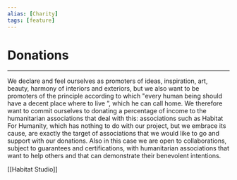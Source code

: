 ```yaml
---
alias: [Charity]
tags: [feature]
---
```


# Donations
---
We declare and feel ourselves as promoters of ideas, inspiration, art, beauty, harmony of interiors and exteriors, but we also want to be promoters of the principle according to which "every human being should have a decent place where to live ”, which he can call home.
We therefore want to commit ourselves to donating a percentage of income to the humanitarian associations that deal with this: associations such as Habitat For Humanity, which has nothing to do with our project, but we embrace its cause, are exactly the target of associations that we would like to go and support with our donations.
Also in this case we are open to collaborations, subject to guarantees and certifications, with humanitarian associations that want to help others and that can demonstrate their benevolent intentions.

[[Habitat Studio]]
